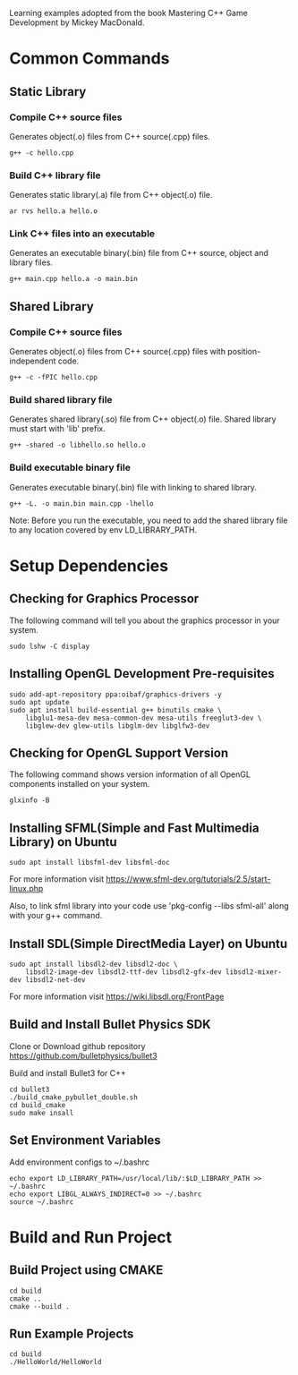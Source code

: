 Learning examples adopted from the book Mastering C++ Game Development by Mickey MacDonald.

# Common Commands
## Static Library
### Compile C++ source files
Generates object(.o) files from C++ source(.cpp) files.
```
g++ -c hello.cpp
```
### Build C++ library file
Generates static library(.a) file from C++ object(.o) file.
```
ar rvs hello.a hello.o
```
### Link C++ files into an executable
Generates an executable binary(.bin) file  from C++ source, object and library files.
```
g++ main.cpp hello.a -o main.bin
```
## Shared Library
### Compile C++ source files
Generates object(.o) files from C++ source(.cpp) files with position-independent code.
```
g++ -c -fPIC hello.cpp
```
### Build shared library file
Generates shared library(.so) file from C++ object(.o) file. Shared library must start with 'lib' prefix.
```
g++ -shared -o libhello.so hello.o
```
### Build executable binary file
Generates executable binary(.bin) file with linking to shared library.
```
g++ -L. -o main.bin main.cpp -lhello
```
Note: Before you run the executable, you need to add the shared library file to any location covered by env LD_LIBRARY_PATH.
# Setup Dependencies
## Checking for Graphics Processor
The following command will tell you about the graphics processor in your system.
```
sudo lshw -C display
```
## Installing OpenGL Development Pre-requisites
```
sudo add-apt-repository ppa:oibaf/graphics-drivers -y
sudo apt update
sudo apt install build-essential g++ binutils cmake \
    libglu1-mesa-dev mesa-common-dev mesa-utils freeglut3-dev \
    libglew-dev glew-utils libglm-dev libglfw3-dev
```
## Checking for OpenGL Support Version
The following command shows version information of all OpenGL components installed on your system.
```
glxinfo -B
```
## Installing SFML(Simple and Fast Multimedia Library) on Ubuntu
```
sudo apt install libsfml-dev libsfml-doc
```
For more information visit https://www.sfml-dev.org/tutorials/2.5/start-linux.php

Also, to link sfml library into your code use 'pkg-config --libs sfml-all' along with your g++ command.
## Install SDL(Simple DirectMedia Layer) on Ubuntu
```
sudo apt install libsdl2-dev libsdl2-doc \
    libsdl2-image-dev libsdl2-ttf-dev libsdl2-gfx-dev libsdl2-mixer-dev libsdl2-net-dev
```
For more information visit https://wiki.libsdl.org/FrontPage
## Build and Install Bullet Physics SDK
Clone or Download github repository https://github.com/bulletphysics/bullet3

Build and install Bullet3 for C++
```
cd bullet3
./build_cmake_pybullet_double.sh
cd build_cmake
sudo make insall
```
## Set Environment Variables
Add environment configs to ~/.bashrc
```
echo export LD_LIBRARY_PATH=/usr/local/lib/:$LD_LIBRARY_PATH >> ~/.bashrc
echo export LIBGL_ALWAYS_INDIRECT=0 >> ~/.bashrc
source ~/.bashrc
```
# Build and Run Project
## Build Project using CMAKE
```
cd build
cmake ..
cmake --build .
```
## Run Example Projects
```
cd build
./HelloWorld/HelloWorld
```
